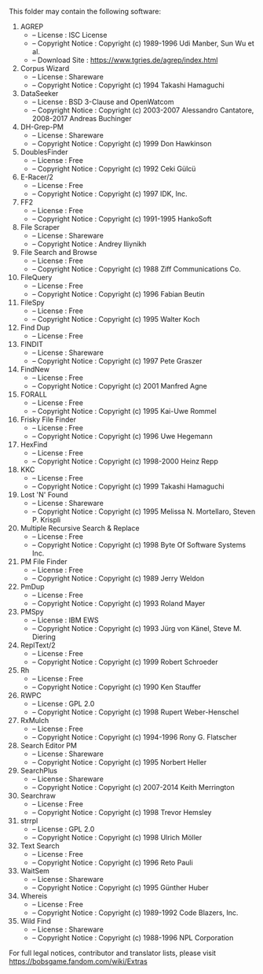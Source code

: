 ﻿This folder may contain the following software:

1. AGREP
   - – License : ISC License
   - – Copyright Notice : Copyright (c) 1989-1996 Udi Manber, Sun Wu et al.
   - – Download Site : https://www.tgries.de/agrep/index.html
2. Corpus Wizard
   - – License : Shareware
   - – Copyright Notice : Copyright (c) 1994 Takashi Hamaguchi
3. DataSeeker
   - – License : BSD 3-Clause and OpenWatcom
   - – Copyright Notice : Copyright (c) 2003-2007 Alessandro Cantatore, 2008-2017 Andreas Buchinger
4. DH-Grep-PM
   - – License : Shareware
   - – Copyright Notice : Copyright (c) 1999 Don Hawkinson
5. DoublesFinder
   - – License : Free
   - – Copyright Notice : Copyright (c) 1992 Ceki Gülcü
6. E-Racer/2
   - – License : Free
   - – Copyright Notice : Copyright (c) 1997 IDK, Inc.
7. FF2
   - – License : Free
   - – Copyright Notice : Copyright (c) 1991-1995 HankoSoft
8. File Scraper
   - – License : Shareware
   - – Copyright Notice : Andrey Iliynikh
9. File Search and Browse
   - – License : Free
   - – Copyright Notice : Copyright (c) 1988 Ziff Communications Co.
10. FileQuery
    - – License : Free
    - – Copyright Notice : Copyright (c) 1996 Fabian Beutin
11. FileSpy
    - – License : Free
    - – Copyright Notice : Copyright (c) 1995 Walter Koch
12. Find Dup
    - – License : Free
13. FINDIT
    - – License : Shareware
    - – Copyright Notice : Copyright (c) 1997 Pete Graszer
14. FindNew
    - – License : Free
    - – Copyright Notice : Copyright (c) 2001 Manfred Agne
15. FORALL
    - – License : Free
    - – Copyright Notice : Copyright (c) 1995 Kai-Uwe Rommel
16. Frisky File Finder
    - – License : Free
    - – Copyright Notice : Copyright (c) 1996 Uwe Hegemann
17. HexFind
    - – License : Free
    - – Copyright Notice : Copyright (c) 1998-2000 Heinz Repp
18. KKC
    - – License : Free
    - – Copyright Notice : Copyright (c) 1999 Takashi Hamaguchi
19. Lost 'N' Found
    - – License : Shareware
    - – Copyright Notice : Copyright (c) 1995 Melissa N. Mortellaro, Steven P. Krispli
20. Multiple Recursive Search & Replace
    - – License : Free
    - – Copyright Notice : Copyright (c) 1998 Byte Of Software Systems Inc.
21. PM File Finder
    - – License : Free
    - – Copyright Notice : Copyright (c) 1989 Jerry Weldon
22. PmDup
    - – License : Free
    - – Copyright Notice : Copyright (c) 1993 Roland Mayer
23. PMSpy
    - – License : IBM EWS
    - – Copyright Notice : Copyright (c) 1993 Jürg von Känel, Steve M. Diering
24. ReplText/2
    - – License : Free
    - – Copyright Notice : Copyright (c) 1999 Robert Schroeder
25. Rh
    - – License : Free
    - – Copyright Notice : Copyright (c) 1990 Ken Stauffer
26. RWPC
    - – License : GPL 2.0
    - – Copyright Notice : Copyright (c) 1998 Rupert Weber-Henschel
27. RxMulch
    - – License : Free
    - – Copyright Notice : Copyright (c) 1994-1996 Rony G. Flatscher
28. Search Editor PM
    - – License : Shareware
    - – Copyright Notice : Copyright (c) 1995 Norbert Heller
29. SearchPlus
    - – License : Shareware
    - – Copyright Notice : Copyright (c) 2007-2014 Keith Merrington
30. Searchraw
    - – License : Free
    - – Copyright Notice : Copyright (c) 1998 Trevor Hemsley
31. strrpl
    - – License : GPL 2.0
    - – Copyright Notice : Copyright (c) 1998 Ulrich Möller
32. Text Search
    - – License : Free
    - – Copyright Notice : Copyright (c) 1996 Reto Pauli
33. WaitSem
    - – License : Shareware
    - – Copyright Notice : Copyright (c) 1995 Günther Huber
34. Whereis
    - – License : Free
    - – Copyright Notice : Copyright (c) 1989-1992 Code Blazers, Inc.
35. Wild Find
    - – License : Shareware
    - – Copyright Notice : Copyright (c) 1988-1996 NPL Corporation

For full legal notices, contributor and translator lists, please visit https://bobsgame.fandom.com/wiki/Extras